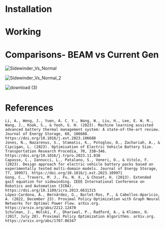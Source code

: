 # Installation

# Working

# Comparisons- BEAM vs Current Gen
![Sidewinder_Vs_Normal](https://github.com/user-attachments/assets/6b872d2f-e970-43fb-86f6-9b40ce0494b8)

![Sidewinder_Vs_Normal_2](https://github.com/user-attachments/assets/29aaade5-4816-4a24-ad5d-20cde6bb78b2)

![download (3)](https://github.com/user-attachments/assets/4a0fa360-68c3-4b64-8357-e0a83aa60ee7)


# References
```
Li, A., Weng, J., Yuen, A. C. Y., Wang, W., Liu, H., Lee, E. W. M., Wang, J., Kook, S., & Yeoh, G. H. (2023). Machine learning assisted advanced battery thermal management system: A state-of-the-art review. Journal of Energy Storage, 60, 106688. https://doi.org/10.1016/j.est.2023.106688
Jones, N., Nazarenus, S., Stamatis, K., Potoglou, D., Zachariah, A., & Cipcigan, L. (2023). Optimisation of Electric Vehicle Battery Size. Transportation Research Procedia, 70, 338–346. https://doi.org/10.1016/j.trpro.2023.11.038
Capasso, C., Iannucci, L., Patalano, S., Veneri, O., & Vitolo, F. (2023). Design approach for electric vehicle battery packs based on experimentally tested multi-domain models. Journal of Energy Storage, 77, 109971. https://doi.org/10.1016/j.est.2023.109971
Gong, C., Travers, M. J., Fu, N. X., & Choset, H. (2013). Extended gait equation for sidewinding. IEEE International Conference on Robotics and Automation (ICRA). https://doi.org/10.1109/icra.2013.6631315
López-Cardona, Á., Bernárdez, G., Barlet-Ros, P., & Cabellos-Aparicio, A. (2022, December 23). Proximal Policy Optimization with Graph Neural Networks for Optimal Power Flow. arXiv.org. https://arxiv.org/abs/2212.12470
Schulman, J., Wolski, F., Dhariwal, P., Radford, A., & Klimov, O. (2017, July 20). Proximal Policy Optimization Algorithms. arXiv.org. https://arxiv.org/abs/1707.06347
```
